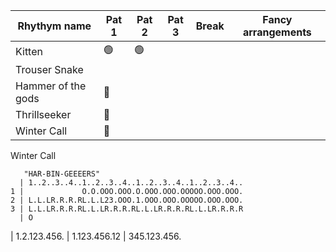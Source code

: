 | Rhythym name        | Pat 1 | Pat 2 | Pat 3 | Break | Fancy arrangements |  
| ------------        | ----- | ----- | ----- | ----- | ------------------ |
| Kitten    | 🟢 | 🟢 |  |  |  |
| Trouser Snake | | | | |
| Hammer of the gods | 🔴 | | | | 
| Thrillseeker | 🔴 | | | |
| Winter Call | 🔴 | | | |  


Winter Call 


```
   "HAR-BIN-GEEEERS"
  | 1..2..3..4..1..2..3..4..1..2..3..4..1..2..3..4..    
1 |             O.O.OOO.OOO.O.OOO.OOO.OOOOO.OOO.OOO.
2 | L.L.LR.R.R.RL.L.L23.OOO.1.OOO.OOO.OOOOO.OOO.OOO.
3 | L.L.LR.R.R.RL.L.LR.R.R.RL.L.LR.R.R.RL.L.LR.R.R.R
  | O
  ```


  | 1.2.123.456.
  | 1.123.456.12
  | 345.123.456.